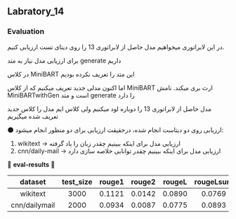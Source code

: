 ## Labratory_14
### **Evaluation**
در این لابراتوری میخواهیم مدل حاصل از لابراتوری 13 را روی دیتای تست ارزیابی کنیم.

برای ارزیابی مدل نیاز به متد generate داریم

در کلاس MiniBART این متد را تعریف نکرده بودیم 

اما اکنون مدلی جدید تعریف میکنیم که از کلاس MiniBART ارث بری میکند. نامش MiniBARTwithGen است و متد generate را دارد

مدل حاصل از لابراتوری 13 را دوباره لود میکنیم ولی کلاس ایم مدل را کلاس جدید تعریف شده میگیریم

🌑 ارزیابی روی دو دیتاست انجام شده، درحقیقت ارزیابی برای دو منظور انجام میشود:
1. wikitext -> ارزیابی مدل برای اینکه ببینیم چقدر زبان را یاد گرفته
2. cnn/daily-mail -> ارزیابی مدل برای اینکه ببینیم چقدر توانایی خلاصه سازی دارد

🔽  **eval-results** 🔽

| dataset | test_size | rouge1 | rouge2 | rougeL | rougeLsum |
|:---:|:---:|:---:|:---:|:---:|:---:|
| wikitext | 3000 | 0.1121 | 0.0142 | 0.0890 | 0.0769 |
| cnn/dailymail | 2000 | 0.0934 | 0.0087 | 0.0775 | 0.0893 |

